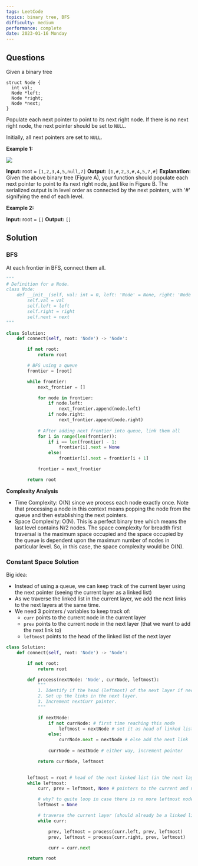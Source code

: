 ```yaml
---
tags: LeetCode
topics: binary tree, BFS
difficulty: medium
performance: complete
date: 2023-01-16 Monday
---
```


## Questions

Given a binary tree

```
struct Node {
  int val;
  Node *left;
  Node *right;
  Node *next;
}
```

Populate each next pointer to point to its next right node. If there is no next right node, the next pointer should be set to `NULL`.

Initially, all next pointers are set to `NULL`.

**Example 1:**

![](https://assets.leetcode.com/uploads/2019/02/15/117_sample.png)

**Input:** root = `[1,2,3,4,5,null,7]`
**Output:** `[1,#,2,3,#,4,5,7,#]`
**Explanation:** Given the above binary tree (Figure A), your function should populate each next pointer to point to its next right node, just like in Figure B. The serialized output is in level order as connected by the next pointers, with '#' signifying the end of each level.

**Example 2:**

**Input:** root = `[]`
**Output:** `[]`

## Solution

### BFS

At each frontier in BFS, connect them all.

```python
"""
# Definition for a Node.
class Node:
    def __init__(self, val: int = 0, left: 'Node' = None, right: 'Node' = None, next: 'Node' = None):
        self.val = val
        self.left = left
        self.right = right
        self.next = next
"""

class Solution:
    def connect(self, root: 'Node') -> 'Node':

        if not root:
            return root

        # BFS using a queue
        frontier = [root]

        while frontier:
            next_frontier = []

            for node in frontier:
                if node.left:
                    next_frontier.append(node.left)
                if node.right:
                    next_frontier.append(node.right)
            
            # After adding next frontier into queue, link them all
            for i in range(len(frontier)):
                if i == len(frontier) - 1:
                    frontier[i].next = None
                else:
                    frontier[i].next = frontier[i + 1]

            frontier = next_frontier

        return root
```

**Complexity Analysis**

- Time Complexity: O(N) since we process each node exactly once. Note that processing a node in this context means popping the node from the queue and then establishing the next pointers.
- Space Complexity: O(N). This is a perfect binary tree which means the last level contains N/2 nodes. The space complexity for breadth first traversal is the maximum space occupied and the space occupied by the queue is dependent upon the maximum number of nodes in particular level. So, in this case, the space complexity would be O(N).

### Constant Space Solution


Big idea: 
- Instead of using a queue, we can keep track of the current layer using the next pointer (seeing the current layer as a linked list)
- As we traverse the linked list in the current layer, we add the next links to the next layers at the same time.
- We need 3 pointers / variables to keep track of:
	- `curr` points to the current node in the current layer
	- `prev` points to the current node in the next layer (that we want to add the next link to)
	- `leftmost` points to the head of the linked list of the next layer

```python
class Solution:
    def connect(self, root: 'Node') -> 'Node':

        if not root:
            return root

        def process(nextNode: 'Node', currNode, leftmost):
            """
            1. Identify if the head (leftmost) of the next layer if necessary
            2. Set up the links in the next layer.
            3. Increment nextCurr pointer.
            """

            if nextNode:
                if not currNode: # first time reaching this node
                    leftmost = nextNode # set it as head of linked list
                else:
                    currNode.next = nextNode # else add the next link 
                
                currNode = nextNode # either way, increment pointer

            return currNode, leftmost
        

        leftmost = root # head of the next linked list (in the next layer)
        while leftmost:
            curr, prev = leftmost, None # pointers to the current and next layer

            # why? to quite loop in case there is no more leftmost node
            leftmost = None

            # traverse the current layer (should already be a linked list → invariant)
            while curr: 

                prev, leftmost = process(curr.left, prev, leftmost)
                prev, leftmost = process(curr.right, prev, leftmost)

                curr = curr.next

        return root
```